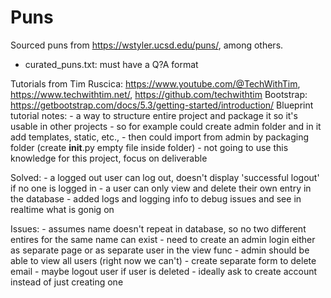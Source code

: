 # Puns

Sourced puns from https://wstyler.ucsd.edu/puns/, among others.

- curated_puns.txt: must have a Q?A format

Tutorials from Tim Ruscica: https://www.youtube.com/@TechWithTim, https://www.techwithtim.net/, https://github.com/techwithtim
Bootstrap: https://getbootstrap.com/docs/5.3/getting-started/introduction/
Blueprint tutorial notes:
    - a way to structure entire project and package it so it's usable in other projects
    - so for example could create admin folder and in it add templates, static, etc.,
    - then could import from admin by packaging folder (create __init__.py empty file inside folder)
    - not going to use this knowledge for this project, focus on deliverable

Solved:
    - a logged out user can log out, doesn't display 'successful logout' if no one is logged in
    - a user can only view and delete their own entry in the database
    - added logs and logging info to debug issues and see in realtime what is gonig on

Issues:
    - assumes name doesn't repeat in database, so no two different entires for the same name can exist
    - need to create an admin login either as separate page or as separate user in the view func
    - admin should be able to view all users (right now we can't)
    - create separate form to delete email
    - maybe logout user if user is deleted
    - ideally ask to create account instead of just creating one